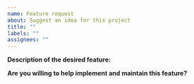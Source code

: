 ```yaml
---
name: Feature request
about: Suggest an idea for this project
title: ""
labels: ""
assignees: ""
---
```


**Description of the desired feature:**

<!--
Add as much detail as you can in your description below. If possible, include an
example of how you would like to use this feature (even better if it's a code
example).
-->

**Are you willing to help implement and maintain this feature?**

<!--
Every feature we add is code that we will have to maintain and keep updated.
Please let us know if you're willing to help maintain this feature in the future.
-->
